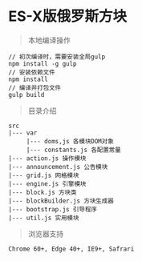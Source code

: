 # ES-X版俄罗斯方块

> 本地编译操作

    // 初次编译时，需要安装全局gulp
    npm install -g gulp
    // 安装依赖文件
    npm install
    // 编译并打包文件
    gulp build

> 目录介绍

    src
    |--- var
         |--- doms,js 各模块DOM对象
         |--- constants.js 各配置常量
    |--- action.js 操作模块
    |--- announcement.js 公告模块
    |--- grid.js 网格模块
    |--- engine.js 引擎模块
    |--- block.js 方块类
    |--- blockBuilder.js 方块生成器
    |--- bootstrap.js 引导程序
    |--- util.js 实用模块

> 浏览器支持

    Chrome 60+, Edge 40+, IE9+, Safrari